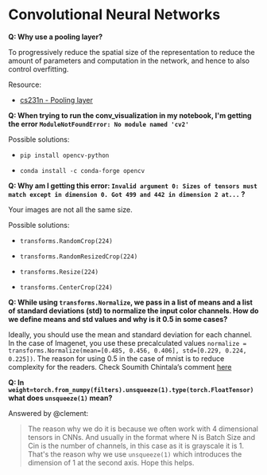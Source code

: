 # Convolutional Neural Networks

**Q: Why use a pooling layer?**

To progressively reduce the spatial size of the representation to reduce the amount of parameters and computation in the network, and hence to also control overfitting.

Resource:

-  [cs231n - Pooling layer](http://cs231n.github.io/convolutional-networks/#pool)

**Q: When trying to run the conv_visualization in my notebook, I'm getting the error `ModuleNotFoundError: No module named 'cv2'`**

Possible solutions:

-  `pip install opencv-python`

-  `conda install -c conda-forge opencv`

**Q: Why am I getting this error: `Invalid argument 0: Sizes of tensors must match except in dimension 0. Got 499 and 442 in dimension 2 at...` ?**

Your images are not all the same size.

Possible solutions:

-  `transforms.RandomCrop(224)`

-  `transforms.RandomResizedCrop(224)`

- `transforms.Resize(224)`

- `transforms.CenterCrop(224)`

**Q: While using `transforms.Normalize`, we pass in a list of means and a list of standard deviations (std) to normalize the input color channels. How do we define means and std values and why is it 0.5 in some cases?**

Ideally, you should use the mean and standard deviation for each channel. In the case of Imagenet, you use these precalculated values `normalize = transforms.Normalize(mean=[0.485, 0.456, 0.406], std=[0.229, 0.224, 0.225])`. The reason for using 0.5 in the case of mnist is to reduce complexity for the readers. Check Soumith Chintala’s comment [here]( https://discuss.pytorch.org/t/normalization-in-the-mnist-example/457/7)

**Q: In `weight=torch.from_numpy(filters).unsqueeze(1).type(torch.FloatTensor)` what does `unsqueeze(1)` mean?**

Answered by @clement:

>The reason why we do it is because we often work with 4 dimensional tensors in CNNs. And usually in the format where N 
is Batch Size and Cin is the number of channels, in this case as it is grayscale it is 1. That's the reason why we use `unsqueeze(1)` 
which introduces the dimension of 1 at the second axis. Hope this helps.

